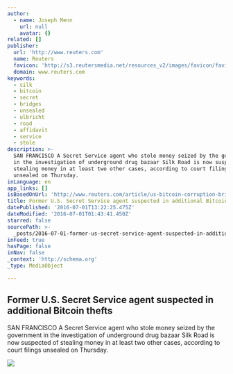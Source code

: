 ```yaml
---
author:
  - name: Joseph Menn
    url: null
    avatar: {}
related: []
publisher:
  url: 'http://www.reuters.com'
  name: Reuters
  favicon: 'http://s3.reutersmedia.net/resources_v2/images/favicon/favicon.ico'
  domain: www.reuters.com
keywords:
  - silk
  - bitcoin
  - secret
  - bridges
  - unsealed
  - ulbricht
  - road
  - affidavit
  - service
  - stole
description: >-
  SAN FRANCISCO A Secret Service agent who stole money seized by the government
  in the investigation of underground drug bazaar Silk Road is now suspected of
  stealing money in at least two other cases, according to court filings
  unsealed on Thursday.
inLanguage: en
app_links: []
isBasedOnUrl: 'http://www.reuters.com/article/us-bitcoin-corruption-bridges-idUSKCN0ZH3FB'
title: Former U.S. Secret Service agent suspected in additional Bitcoin thefts
datePublished: '2016-07-01T13:22:25.475Z'
dateModified: '2016-07-01T01:43:41.450Z'
starred: false
sourcePath: >-
  _posts/2016-07-01-former-us-secret-service-agent-suspected-in-additional-bit.md
inFeed: true
hasPage: false
inNav: false
_context: 'http://schema.org'
_type: MediaObject

---
```

<article style=""><h1>Former U.S. Secret Service agent suspected in additional Bitcoin thefts</h1><p>SAN FRANCISCO A Secret Service agent who stole money seized by the government in the investigation of underground drug bazaar Silk Road is now suspected of stealing money in at least two other cases, according to court filings unsealed on Thursday.</p><img src="http://s4.reutersmedia.net/resources_v2/images/rcom-default.png" /></article>